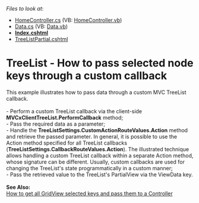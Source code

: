<!-- default file list -->
*Files to look at*:

* [HomeController.cs](./CS/TreeListEditing/Controllers/HomeController.cs) (VB: [HomeController.vb](./VB/TreeListEditing/Controllers/HomeController.vb))
* [Data.cs](./CS/TreeListEditing/Models/Data.cs) (VB: [Data.vb](./VB/TreeListEditing/Models/Data.vb))
* **[Index.cshtml](./CS/TreeListEditing/Views/Home/Index.cshtml)**
* [TreeListPartial.cshtml](./CS/TreeListEditing/Views/Home/TreeListPartial.cshtml)
<!-- default file list end -->
# TreeList - How to pass selected node keys through a custom callback


This example illustrates how to pass data through a custom MVC TreeList callback.<br /><br />- Perform a custom TreeList callback via the client-side <strong>MVCxClientTreeList.PerformCallback</strong> method;<br />- Pass the required data as a parameter;<br />- Handle the <strong>TreeListSettings.CustomActionRouteValues.Action</strong> method and retrieve the passed parameter. In general, it is possible to use the Action method specified for all TreeList callbacks (<strong>TreeListSettings.CallbackRouteValues.Action</strong>). The illustrated technique allows handling a custom TreeList callback within a separate Action method, whose signature can be different. Usually, custom callbacks are used for changing the TreeList's state programmatically in a custom manner;<br />- Pass the retrieved value to the TreeList's PartialView via the ViewData key.<br /><br /><strong>See Also:</strong><br /><a href="https://www.devexpress.com/Support/Center/p/E20065">How to get all GridView selected keys and pass them to a Controller</a>

<br/>


